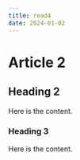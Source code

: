 ```yaml
---
title: read4
date: 2024-01-02
---
```


# Article 2

## Heading 2

Here is the content.

### Heading 3

Here is the content.
